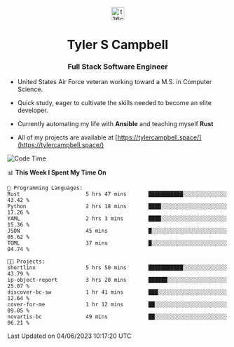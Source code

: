 <p align="center">
<a href="https://www.linkedin.com/in/t36campbell" target="blank"><img align="center" src="https://ik.imagekit.io/t36campbell/Portfolio/linkedin.png.original_m8bbGgPh6.png" alt="t36campbell" height="30" width="30" /></a>
</p>
<h1 align="center">Tyler S Campbell</h1>
<h3 align="center">Full Stack Software Engineer</h3>

* United States Air Force veteran working toward a M.S. in Computer Science.

* Quick study, eager to cultivate the skills needed to become an elite developer.

* Currently automating my life with **Ansible** and teaching myself **Rust**

* All of my projects are available at [https://tylercampbell.space/](https://tylercampbell.space/)

<!--START_SECTION:waka-->
![Code Time](http://img.shields.io/badge/Code%20Time-2%2C541%20hrs%2045%20mins-blue)

📊 **This Week I Spent My Time On** 

```text
💬 Programming Languages: 
Rust                     5 hrs 47 mins       ███████████░░░░░░░░░░░░░░   43.42 % 
Python                   2 hrs 18 mins       ████░░░░░░░░░░░░░░░░░░░░░   17.26 % 
YAML                     2 hrs 3 mins        ████░░░░░░░░░░░░░░░░░░░░░   15.36 % 
JSON                     45 mins             █░░░░░░░░░░░░░░░░░░░░░░░░   05.62 % 
TOML                     37 mins             █░░░░░░░░░░░░░░░░░░░░░░░░   04.74 % 

🐱‍💻 Projects: 
shortlinx                5 hrs 50 mins       ███████████░░░░░░░░░░░░░░   43.79 % 
ip-object-report         3 hrs 20 mins       ██████░░░░░░░░░░░░░░░░░░░   25.07 % 
discover-bc-sw           1 hr 41 mins        ███░░░░░░░░░░░░░░░░░░░░░░   12.64 % 
cover-for-me             1 hr 12 mins        ██░░░░░░░░░░░░░░░░░░░░░░░   09.05 % 
novartis-bc              49 mins             ██░░░░░░░░░░░░░░░░░░░░░░░   06.21 % 
```


 Last Updated on 04/06/2023 10:17:20 UTC
<!--END_SECTION:waka-->
